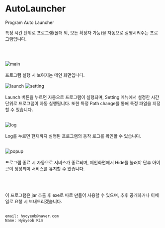 # AutoLauncher
Program Auto Launcher

특정 시간 단위로 프로그램(폴더 외, 모든 확장자 가능)을 자동으로 실행시켜주는 프로그램입니다.


<br></br>

![main](https://user-images.githubusercontent.com/40781419/54646735-6be96400-4ae3-11e9-93a5-61d3dde10e03.png)
<br></br>프로그램 실행 시 보여지는 메인 화면입니다.<br></br>
![launch](https://user-images.githubusercontent.com/40781419/54646724-612ecf00-4ae3-11e9-8650-b348c1d25ab2.png)
![setting](https://user-images.githubusercontent.com/40781419/54646733-6b50cd80-4ae3-11e9-9cfe-78c716eafad9.png)
<br></br>Launch 버튼을 누르면 자동으로 프로그램이 실행되며, Setting 메뉴에서 설정한 시간 단위로 프로그램이 자동 실행됩니다. 또한 특정 Path change를 통해 특정 파일을 지정할 수 있습니다.<br></br>

![log](https://user-images.githubusercontent.com/40781419/54646734-6b50cd80-4ae3-11e9-8b54-8ac698830487.png)
<br></br>Log를 누르면 현재까지 실행된 프로그램의 동작 로그를 확인할 수 있습니다. <br></br>

![popup](https://user-images.githubusercontent.com/40781419/54646731-6b50cd80-4ae3-11e9-9ed7-c3d2b8edd0fe.png)
<br></br>프로그램 종료 시 자동으로 서비스가 종료되며, 메인화면에서 Hide를 눌러야 단추 아이콘이 생성되며 서비스를 유지할 수 있습니다.<br></br>

<br></br>이 프로그램은 jar 추출 후 exe로 따로 만들어 사용할 수 있으며, 추후 공개하거나 이메일로 요청 시 보내드리겠습니다.<br></br>

    email: hyoyeob@naver.com
    Name: Hyoyeob Kim
